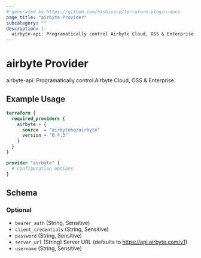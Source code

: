 ```yaml
---
# generated by https://github.com/hashicorp/terraform-plugin-docs
page_title: "airbyte Provider"
subcategory: ""
description: |-
  airbyte-api: Programatically control Airbyte Cloud, OSS & Enterprise.
---
```


# airbyte Provider

airbyte-api: Programatically control Airbyte Cloud, OSS & Enterprise.

## Example Usage

```terraform
terraform {
  required_providers {
    airbyte = {
      source  = "airbytehq/airbyte"
      version = "0.4.3"
    }
  }
}

provider "airbyte" {
  # Configuration options
}
```

<!-- schema generated by tfplugindocs -->
## Schema

### Optional

- `bearer_auth` (String, Sensitive)
- `client_credentials` (String, Sensitive)
- `password` (String, Sensitive)
- `server_url` (String) Server URL (defaults to https://api.airbyte.com/v1)
- `username` (String, Sensitive)
